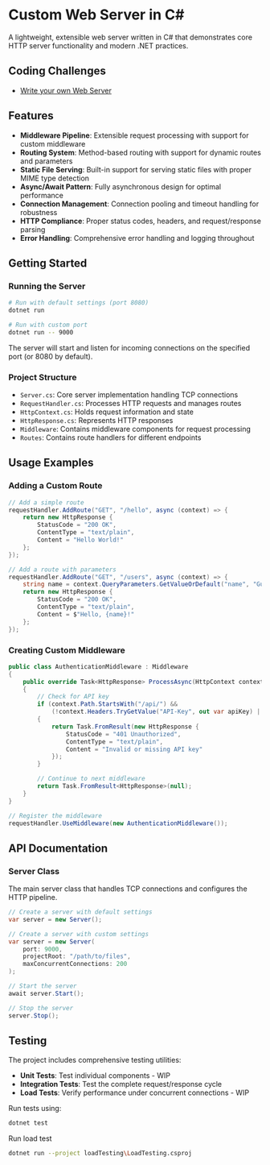 # Custom Web Server in C#

A lightweight, extensible web server written in C# that demonstrates core HTTP server functionality and modern .NET practices.

## Coding Challenges

- [Write your own Web Server](https://codingchallenges.fyi/challenges/challenge-webserver)

## Features

- **Middleware Pipeline**: Extensible request processing with support for custom middleware
- **Routing System**: Method-based routing with support for dynamic routes and parameters
- **Static File Serving**: Built-in support for serving static files with proper MIME type detection
- **Async/Await Pattern**: Fully asynchronous design for optimal performance
- **Connection Management**: Connection pooling and timeout handling for robustness
- **HTTP Compliance**: Proper status codes, headers, and request/response parsing
- **Error Handling**: Comprehensive error handling and logging throughout

## Getting Started

### Running the Server

```bash
# Run with default settings (port 8080)
dotnet run

# Run with custom port
dotnet run -- 9000
```

The server will start and listen for incoming connections on the specified port (or 8080 by default).

### Project Structure

- `Server.cs`: Core server implementation handling TCP connections
- `RequestHandler.cs`: Processes HTTP requests and manages routes
- `HttpContext.cs`: Holds request information and state
- `HttpResponse.cs`: Represents HTTP responses
- `Middleware`: Contains middleware components for request processing
- `Routes`: Contains route handlers for different endpoints

## Usage Examples

### Adding a Custom Route

```csharp
// Add a simple route
requestHandler.AddRoute("GET", "/hello", async (context) => {
    return new HttpResponse {
        StatusCode = "200 OK",
        ContentType = "text/plain",
        Content = "Hello World!"
    };
});

// Add a route with parameters
requestHandler.AddRoute("GET", "/users", async (context) => {
    string name = context.QueryParameters.GetValueOrDefault("name", "Guest");
    return new HttpResponse {
        StatusCode = "200 OK",
        ContentType = "text/plain",
        Content = $"Hello, {name}!"
    };
});
```

### Creating Custom Middleware

```csharp
public class AuthenticationMiddleware : Middleware
{
    public override Task<HttpResponse> ProcessAsync(HttpContext context)
    {
        // Check for API key
        if (context.Path.StartsWith("/api/") &&
            (!context.Headers.TryGetValue("API-Key", out var apiKey) || apiKey != "secret-key"))
        {
            return Task.FromResult(new HttpResponse {
                StatusCode = "401 Unauthorized",
                ContentType = "text/plain",
                Content = "Invalid or missing API key"
            });
        }

        // Continue to next middleware
        return Task.FromResult<HttpResponse>(null);
    }
}

// Register the middleware
requestHandler.UseMiddleware(new AuthenticationMiddleware());
```

## API Documentation

### Server Class

The main server class that handles TCP connections and configures the HTTP pipeline.

```csharp
// Create a server with default settings
var server = new Server();

// Create a server with custom settings
var server = new Server(
    port: 9000,
    projectRoot: "/path/to/files",
    maxConcurrentConnections: 200
);

// Start the server
await server.Start();

// Stop the server
server.Stop();
```

## Testing

The project includes comprehensive testing utilities:

- **Unit Tests**: Test individual components - WIP
- **Integration Tests**: Test the complete request/response cycle
- **Load Tests**: Verify performance under concurrent connections - WIP

Run tests using:

```bash
dotnet test
```

Run load test

```bash
dotnet run --project loadTesting\LoadTesting.csproj
```
